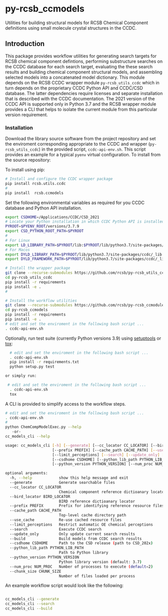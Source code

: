 # py-rcsb_ccmodels

Utilities for building structural models for RCSB Chemical Component definitions using
small molecule crystal structures in the CCDC.

## Introduction

This package provides workflow utilities for generating search targets for RCSB
chemical component defintions, performing substructure searches on the CCDC database for
each search target, evaluating the these search results and building chemical component
structural models, and assembling selected models into a concatenated model dictionary.
This module depends on the RCSB CCDC wrapper module `py-rcsb_utils_ccdc` which in turn
depends on the proprietary CCDC Python API and CCDC/CSD database.
The latter dependencies require licenses and separate installation that is described
with the CCDC documentation.  The 2021 version of the CCDC API is supported only in Python 3.7
and the RCSB wrapper module provides a CLI that helps to isolate the current module
from this particular version requirement.

### Installation

Download the library source software from the project repository and set the
enviroment corresponding appropriate to the CCDC and wrapper (`py-rcsb_utils_ccdc`)
in the provided script, `ccdc-api-env.sh`. This script provides an example for
a typical `pyenv` virtual configuration. To install from the source repository:

To install using pip:

```bash
# Install and configure the CCDC wrapper package
pip install rcsb.utils.ccdc
#
pip install  rcsb.ccmodels
```

Set the following environmental variables as required for you CCDC database
and Python API installation.

```bash
export CSDHOME=/Applications/CCDC/CSD_2021
# Locate your Python installation in which CCDC Python API is installed.
PYROOT=$PYENV_ROOT/versions/3.7.9
export CSD_PYTHON_ROOT_PATH=$PYROOT
#
# For Linux
export LD_LIBRARY_PATH=$PYROOT/lib:$PYROOT/lib/python3.7/site-packages/ccdc/_lib:$LD_LIBRARY_PATH
# For Macos
export DYLD_LIBRARY_PATH=$PYROOT/lib/python3.7/site-packages/ccdc/_lib
export DYLD_FRAMEWORK_PATH=$PYROOT/lib/python3.7/site-packages/ccdc/_lib
```

```bash
# Install the wrapper package
git clone --recurse-submodules https://github.com/rcsb/py-rcsb_utils_ccdc.git
cd py-rcsb_utils_ccdc
pip install -r requirements
pip install -e .
#

# Install the workflow utilities
git clone --recurse-submodules https://github.com/rcsb/py-rcsb_ccmodules.git
cd py-rcsb_ccmodels
pip install -r requirements
pip install -e .
# edit and set the enviroment in the following bash script ...
. ccdc-api-env.sh

```

Optionally, run test suite (currently Python versions 3.9) using
[setuptools](https://setuptools.readthedocs.io/en/latest/) or
[tox](http://tox.readthedocs.io/en/latest/example/platform.html):

```bash
  # edit and set the enviroment in the following bash script ...
  . ccdc-api-env.sh
  pip install -r requirements.txt
  python setup.py test

or simply run:

 # edit and set the enviroment in the following bash script ...
  . ccdc-api-env.sh
  tox
```

A CLI is provided to simplify access to the workflow steps.

```bash
# edit and set the enviroment in the following bash script ...
. ccdc-api-env.sh
#
python ChemCompModelExec.py --help
   -or-
cc_models_cli --help

usage: cc_models_cli [-h] [--generate] [--cc_locator CC_LOCATOR] [--bird_locator BIRD_LOCATOR]
                     [--prefix PREFIX] [--cache_path CACHE_PATH] [--use_cache]
                     [--limit_perceptions] [--search] [--update_only] [--build]
                     [--csdhome CSDHOME] [--python_lib_path PYTHON_LIB_PATH]
                     [--python_version PYTHON_VERSION] [--num_proc NUM_PROC] [--chunk_size CHUNK_SIZE]

optional arguments:
  -h, --help            show this help message and exit
  --generate            Generate searchable files
  --cc_locator CC_LOCATOR
                        Chemical component reference dictioanary locator
  --bird_locator BIRD_LOCATOR
                        BIRD reference dictioanary locator
  --prefix PREFIX       Prefix for identifying reference resource files (e.g. abbrev)
  --cache_path CACHE_PATH
                        Top-level cache directory path
  --use_cache           Re-use cached resource files
  --limit_perceptions   Restrict automatic OE chemical perceptions
  --search              Execute CCDC search
  --update_only         Only update current search results
  --build               Build models from CCDC search results
  --csdhome CSDHOME     Path to the CSD release (path to CSD_202x)
  --python_lib_path PYTHON_LIB_PATH
                        Path to Python library
  --python_version PYTHON_VERSION
                        Python library version (default: 3.7)
  --num_proc NUM_PROC   Number of processes to execute (default=2)
  --chunk_size CHUNK_SIZE
                        Number of files loaded per process

```

An example workflow script would look like the following:

```bash

cc_models_cli --generate
cc_models_cli --search
cc_models_cli --build
```
